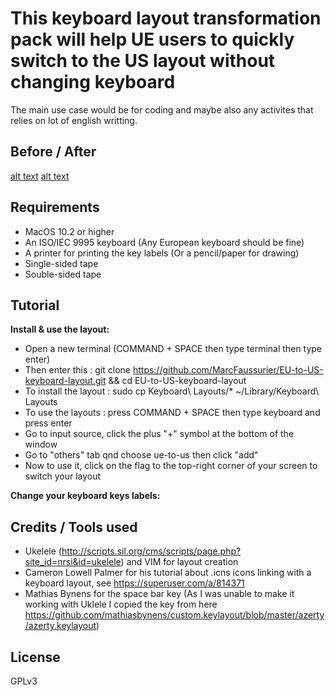 # This keyboard layout transformation pack will help UE users to quickly switch to the US layout without changing keyboard 
The main use case would be for coding and maybe also any activites that relies on lot of english writting. 

## Before / After

[alt text](https://github.com/MarcFaussurier/EU-to-US-keyboard-layout/raw/master/Images/clavier-macbook-azerty.jpg "Before")
[alt text](https://github.com/MarcFaussurier/EU-to-US-keyboard-layout/raw/master/Images/IMG_0206.jpg "After")


## Requirements 
- MacOS 10.2 or higher 
- An ISO/IEC 9995 keyboard (Any European keyboard should be fine)
- A printer for printing the key labels (Or a pencil/paper for drawing)
- Single-sided tape 
- Souble-sided tape

## Tutorial

**Install & use the layout:**

- Open a new terminal (COMMAND + SPACE then type terminal then type enter)
- Then enter this : git clone https://github.com/MarcFaussurier/EU-to-US-keyboard-layout.git && cd EU-to-US-keyboard-layout 
- To install the layout : sudo cp Keyboard\ Layouts/* ~/Library/Keyboard\ Layouts 
- To use the layouts : press COMMAND + SPACE then type keyboard and press enter 
- Go to input source, click the plus "+" symbol at the bottom of the window 
- Go to "others" tab qnd choose ue-to-us then click "add"
- Now to use it, click on the flag to the top-right corner of your screen to switch your layout 

**Change your keyboard keys labels:**

## Credits / Tools used  
- Ukelele (http://scripts.sil.org/cms/scripts/page.php?site_id=nrsi&id=ukelele) and VIM for layout creation 
- Cameron Lowell Palmer for his tutorial about .icns icons linking with a keyboard layout, see https://superuser.com/a/814371 
- Mathias Bynens for the space bar key (As I was unable to make it working with Uklele I copied the key from here https://github.com/mathiasbynens/custom.keylayout/blob/master/azerty/azerty.keylayout)

## License
GPLv3
